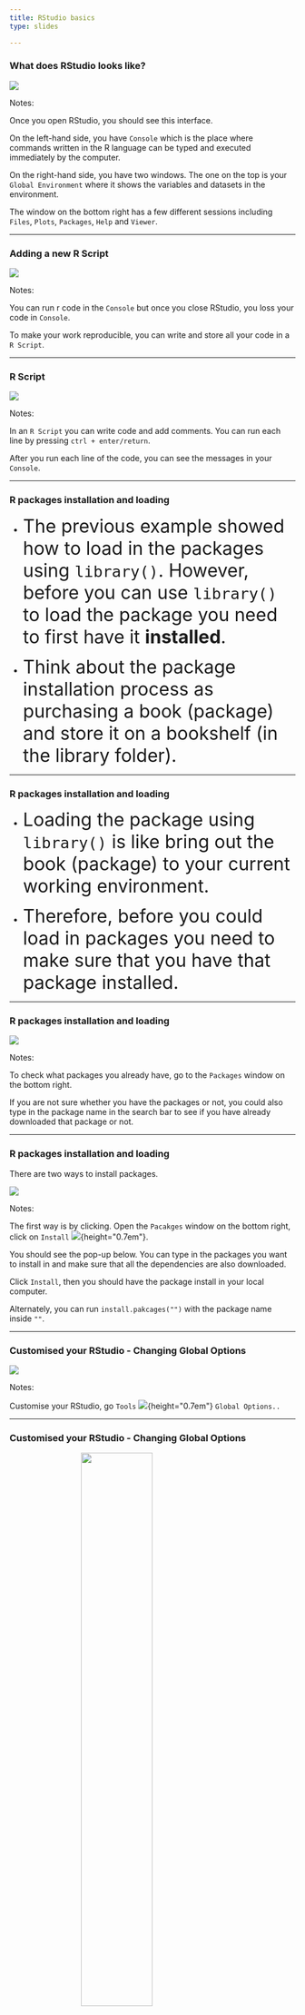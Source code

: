 ```yaml
---
title: RStudio basics
type: slides

---
```

### What does RStudio looks like?

<img src="chapter1/chapter1-02/RStudio_interface_1.png" style="display: block; margin: auto;" />

Notes:

Once you open RStudio, you should see this interface.

On the left-hand side, you have `Console` which is the place where
commands written in the R language can be typed and executed immediately
by the computer.

On the right-hand side, you have two windows. The one on the top is your
`Global Environment` where it shows the variables and datasets in the
environment.

The window on the bottom right has a few different sessions including
`Files`, `Plots`, `Packages`, `Help` and `Viewer`.

---

### Adding a new R Script

<img src="chapter1/chapter1-02/RStudio_Add_script.png" style="display: block; margin: auto;" />

Notes:

You can run r code in the `Console` but once you close RStudio, you loss
your code in `Console`.

To make your work reproducible, you can write and store all your code in
a `R Script`.

---

### R Script

<img src="chapter1/chapter1-02/RStudio_rscript_1.png" style="display: block; margin: auto;" />

Notes:

In an `R Script` you can write code and add comments. You can run each
line by pressing `ctrl + enter/return`.

After you run each line of the code, you can see the messages in your
`Console`.

---

### R packages installation and loading

-   <font size="6"> The previous example showed how to load in the
    packages using `library()`. However, before you can use `library()`
    to load the package you need to first have it **installed**. </font>

-   <font size="6"> Think about the package installation process as
    purchasing a book (package) and store it on a bookshelf (in the
    library folder). </font>

---

### R packages installation and loading

-   <font size="6"> Loading the package using `library()` is like bring
    out the book (package) to your current working environment. </font>

-   <font size="6"> Therefore, before you could load in packages you
    need to make sure that you have that package installed.</font>

---

### R packages installation and loading

<img src="chapter1/chapter1-02/RStudio_package.png" style="display: block; margin: auto;" />

Notes:

To check what packages you already have, go to the `Packages` window on
the bottom right.

If you are not sure whether you have the packages or not, you could also
type in the package name in the search bar to see if you have already
downloaded that package or not.

---

### R packages installation and loading

There are two ways to install packages.

<img src="chapter1/chapter1-02/RStudio_Install_pkg.png" style="display: block; margin: auto;" />

Notes:

The first way is by clicking. Open the `Pacakges` window on the bottom
right, click on `Install`
![](/var/folders/6f/164qv59n4lvb177221c445zh0000gr/T//Rtmpf0y7um/file11e617d86cb82.png){height="0.7em"}.

You should see the pop-up below. You can type in the packages you want
to install in and make sure that all the dependencies are also
downloaded.

Click `Install`, then you should have the package install in your local
computer.

Alternately, you can run `install.pakcages("")` with the package name
inside `""`.

---

### Customised your RStudio - Changing Global Options

<img src="chapter1/chapter1-02/RStudio_tools.png" style="display: block; margin: auto;" />

Notes:

Customise your RStudio, go `Tools`
![](/var/folders/6f/164qv59n4lvb177221c445zh0000gr/T//Rtmpf0y7um/file11e6152ff9fc.png){height="0.7em"}
`Global Options..`

---

### Customised your RStudio - Changing Global Options

<img src="chapter1/chapter1-02/RStudio_mirror.png" width="50%" style="display: block; margin: auto;" />

-   If you are not able to download package from this sources, go to
    `Global Options...`
    ![](/var/folders/6f/164qv59n4lvb177221c445zh0000gr/T//Rtmpf0y7um/file11e617a241c14.png){height="0.7em"}
    `Packages`
    ![](/var/folders/6f/164qv59n4lvb177221c445zh0000gr/T//Rtmpf0y7um/file11e6158afa3b1.png){height="0.7em"}
    `Primary CRAN repositor`. You can select the mirror that is
    physically close to you which might be easier for you to connect to.

Notes:

If you are having difficulty downloading packages in your country, you
could change where you download your packages. The default downloading
mirror is `Global-RStudio` which is downloading packages from the CRAN
RStudio Cloud.

---

### Customised your RStudio - Changing Global Options

<img src="chapter1/chapter1-02/RStudio_apprenve.png" style="display: block; margin: auto;" />

Notes:

You can also change the appearance of your RStudio from the
`Global Options...`
![](/var/folders/6f/164qv59n4lvb177221c445zh0000gr/T//Rtmpf0y7um/file11e613a0f9693.png){height="0.7em"}
`Appearance`.
